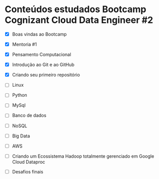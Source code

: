 # Conteúdos estudados Bootcamp Cognizant Cloud Data Engineer #2

- [x] Boas vindas ao Bootcamp

- [x] Mentoria #1

- [x] Pensamento Computacional

- [x] Introdução ao Git e ao GitHub

- [x] Criando seu primeiro repositório

- [ ] Linux

- [ ] Python

- [ ] MySql

- [ ] Banco de dados

- [ ] NoSQL

- [ ] Big Data

- [ ] AWS

- [ ] Criando um Ecossistema Hadoop totalmente gerenciado em Google Cloud Dataproc

- [ ] Desafios finais

  